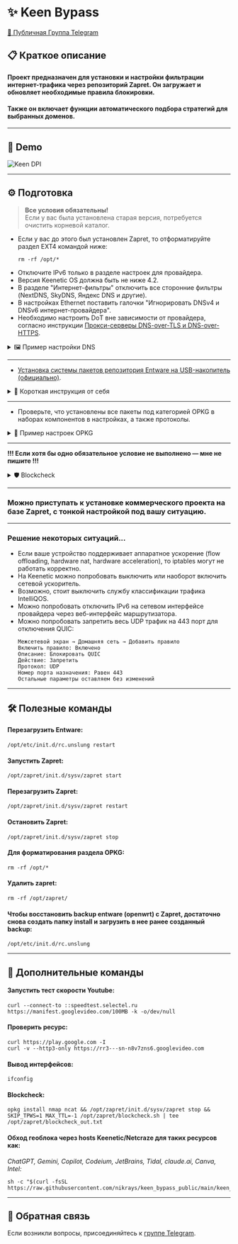 # ✨ Keen Bypass

[📢 Публичная Группа Telegram](https://t.me/keenetic_boost)

## 📋 Краткое описание

#### Проект предназначен для установки и настройки фильтрации интернет-трафика через репозиторий Zapret. Он загружает и обновляет необходимые правила блокировки.  
#### Также он включает функции автоматического подбора стратегий для выбранных доменов.

---

## 🎥 Demo

![Keen DPI](https://github.com/user-attachments/assets/4ce0bd5a-c77d-436b-bf3b-5795c5c4f84a)

---

## ⚙️ Подготовка

> **Все условия обязательны!**  
> Если у вас была установлена старая версия, потребуется очистить корневой каталог.

- Если у вас до этого был установлен Zapret, то отформатируйте раздел EXT4 командой ниже:
  ```shell
  rm -rf /opt/*
  ```
- Отключите IPv6 только в разделе настроек для провайдера.
- Версия Keenetic OS должна быть не ниже 4.2.
- В разделе "Интернет-фильтры" отключить все сторонние фильтры (NextDNS, SkyDNS, Яндекс DNS и другие).
- В настройках Ethernet поставить галочки "Игнорировать DNSv4 и DNSv6 интернет-провайдера".
- Необходимо настроить DоT вне зависимости от провайдера, согласно инструкции [Прокси-серверы DNS-over-TLS и DNS-over-HTTPS](https://help.keenetic.com/hc/ru/articles/360021214160).

<details>
  <summary>🖼️ Пример настройки DNS</summary>

- DoT1:
  ```
  ams01.dnscry.pt
  ```
- DoT2:
  ```
  77.88.8.8
  ```
  ```
  common.dot.dns.yandex.net
  ```
- Еще один эффективный вариант — использовать ресолвер от yandex 77.88.8.88 на нестандартном порту 1253.

![image](https://github.com/user-attachments/assets/4ab290e8-9dcd-4143-a3f2-584fd0a21530)

</details>

---

- [Установка системы пакетов репозитория Entware на USB-накопитель (официально)](https://help.keenetic.com/hc/ru/articles/360021214160).

<details>
  <summary>📝 Короткая инструкция от себя</summary>

1. Подключить флэш накопитель к ПК и подготовить его разделы. Для работы менеджера пакетов OPKG диск должен быть с EXT4.
2. В компонентах операционной системы спуститься в самый низ до раздела "Пакеты OPKG" и поставить везде галочки.
3. Теперь нужно установить репозиторий системы пакетов Entware.
4. Например, скачали [mipsel-installer.tar.gz](https://bin.entware.net/mipselsf-k3.4/installer/mipsel-installer.tar.gz).
5. Подключите подготовленный накопитель c файловой системой EXT4 к USB-порту роутера. Диск должен отобразиться.
6. Нажмите на флэшку и в корневом каталоге OPKG создайте директорию install, куда положите файл [mipsel-installer.tar.gz](https://bin.entware.net/mipselsf-k3.4/installer/mipsel-installer.tar.gz).
7. Перейдите на страницу OPKG для выбора накопителя и нажмите "Применить". Идем в раздел диагностика, открываем Telnet/SSH.
8. Скачайте [Putty](https://the.earth.li/~sgtatham/putty/latest/w64/putty.exe) для работы с SSH и Telnet. Запустите и выберите тип протокола.
9. Если видите это — подготовка завершена.

![Скриншоты этапов](https://github.com/user-attachments/assets/0bd134b7-f5c9-4d1f-a22d-f41430c1f655)
![Еще скриншот](https://github.com/user-attachments/assets/fe08613c-b0fb-41b1-913c-1fd386dee543)
![Еще](https://github.com/user-attachments/assets/4b813281-2b29-4e25-9945-54ae87331dd4)
![USB](https://github.com/user-attachments/assets/56349a82-95f8-46a2-b85a-26f5d2929180)
![Install](https://github.com/user-attachments/assets/f508739a-59fd-42be-872a-39733af57cc3)
![Диагностика](https://github.com/user-attachments/assets/5c451982-a36c-4a3d-aacb-497e8898caa4)
![Putty](https://github.com/user-attachments/assets/066ae86b-237d-4e29-aae8-fd8ef6236b74)
![Финал](https://github.com/user-attachments/assets/21c9e155-25cf-41e6-8699-163afc839733)

</details>

---

- Проверьте, что установлены все пакеты под категорией OPKG в наборах компонентов в настройках, а также протоколы.

<details>
  <summary>📸 Пример настроек OPKG</summary>

![OPKG](https://github.com/user-attachments/assets/9ee6d4c2-3311-483f-a930-6158c5f5ae82)

- Проверьте наличие галочки "Протокол IPV6":

![IPV6](https://github.com/user-attachments/assets/bd52fd5c-0d96-40f3-93cf-2af89fdd9358)

</details>

---

**!!! Если хотя бы одно обязательное условие не выполнено — мне не пишите !!!**

<details>
  <summary>🛡️ Blockcheck</summary>

- Сделайте тест blockcheck на ПК, предварительно выключив все сервисы (VPN, proxy, DPI bypass), которые обходят блокировки.

<details>
  <summary>📄 Короткая инструкция</summary>

1. Запустить:

   ![Blockcheck](https://github.com/user-attachments/assets/93f9438d-1bf4-400e-bab3-17fc652ef304)

2. Вставить:
   - Сначала отдельно прогоняем для YouTube:
     ```bash
     rr1---sn-ntq7ynle.googlevideo.com rr3---sn-n8v7kn7k.googlevideo.com
     ```
   - Затем для всего остального, если потребуется:
     ```bash
     rutor.info rutracker.org instagram.com static.cdninstagram.com scontent-hel3-1.cdninstagram.com facebook.com static.xx.fbcdn.net scontent-hel3-1.xx.fbcdn.net x.com api.x.com
     ```
   - Или всё вместе (очень долго — лучше на ночь):
     ```bash
     rr1---sn-ntq7ynle.googlevideo.com rr3---sn-n8v7kn7k.googlevideo.com rutor.info rutracker.org instagram.com static.cdninstagram.com scontent-hel3-1.cdninstagram.com facebook.com static.xx.fbcdn.ne...
     ```

3. Отвечать в такой последовательности:  
   - 4 или 6 или 46 — решать вам, это означает по каким протоколам ip искать, зачастую "4"  
   - у 4 раза  
   - ENTER 3 раза  
   - Запустится тест, файл которого нужно будет скинуть мне в личку.

</details>
</details>

---

### Можно приступать к установке коммерческого проекта на базе Zapret, с тонкой настройкой под вашу ситуацию.

---

### Решение некоторых ситуаций...

- Если ваше устройство поддерживает аппаратное ускорение (flow offloading, hardware nat, hardware acceleration), то iptables могут не работать корректно.
- На Keenetic можно попробовать выключить или наоборот включить сетевой ускоритель.
- Возможно, стоит выключить службу классификации трафика IntelliQOS.
- Можно попробовать отключить IPv6 на сетевом интерфейсе провайдера через веб-интерфейс маршрутизатора.
- Можно попробовать запретить весь UDP трафик на 443 порт для отключения QUIC:
  ```
  Межсетевой экран → Домашняя сеть → Добавить правило
  Включить правило: Включено
  Описание: Блокировать QUIC
  Действие: Запретить
  Протокол: UDP
  Номер порта назначения: Равен 443
  Остальные параметры оставляем без изменений
  ```

---

## 🛠️ Полезные команды

#### Перезагрузить Entware:
```shell
/opt/etc/init.d/rc.unslung restart
```

#### Запустить Zapret:
```shell
/opt/zapret/init.d/sysv/zapret start
```

#### Перезагрузить Zapret:
```shell
/opt/zapret/init.d/sysv/zapret restart
```

#### Остановить Zapret:
```shell
/opt/zapret/init.d/sysv/zapret stop
```

#### Для форматирования раздела OPKG:
```shell
rm -rf /opt/*
```

#### Удалить zapret:
```shell
rm -rf /opt/zapret/
```

#### Чтобы восстановить backup entware (openwrt) с Zapret, достаточно снова создать папку install и загрузить в нее ранее созданный backup:
```shell
/opt/etc/init.d/rc.unslung
```

---

## 🚀 Дополнительные команды

#### Запустить тест скорости Youtube:
```shell
curl --connect-to ::speedtest.selectel.ru https://manifest.googlevideo.com/100MB -k -o/dev/null
```

#### Проверить ресурс:
```shell
curl https://play.google.com -I
curl -v --http3-only https://rr3---sn-n8v7zns6.googlevideo.com
```

#### Вывод интерфейсов:
```shell
ifconfig
```

#### Blockcheck:
```shell
opkg install nmap ncat && /opt/zapret/init.d/sysv/zapret stop && SKIP_TPWS=1 MAX_TTL=-1 /opt/zapret/blockcheck.sh | tee /opt/zapret/blockcheck_out.txt
```

#### Обход геоблока через hosts Keenetic/Netcraze для таких ресурсов как:  
*ChatGPT, Gemini, Copilot, Codeium, JetBrains, Tidal, claude.ai, Canva, Intel:*
```shell
sh -c "$(curl -fsSL https://raw.githubusercontent.com/nikrays/keen_bypass_public/main/keen_bypass_geo.sh)" 
```

---

## 💬 Обратная связь

Если возникли вопросы, присоединяйтесь к [группе Telegram](https://t.me/keenetic_boost).
